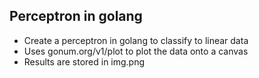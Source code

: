 ## Perceptron in golang

- Create a perceptron in golang to classify to linear data
- Uses gonum.org/v1/plot to plot the data onto a canvas
- Results are stored in img.png
